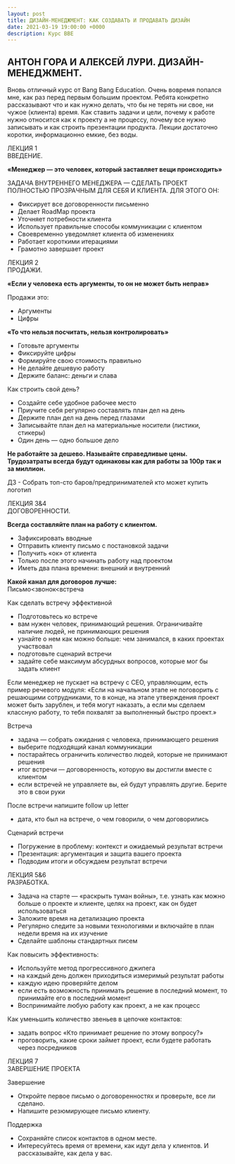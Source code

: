 ```yaml
---
layout: post
title: ДИЗАЙН-МЕНЕДЖМЕНТ: КАК СОЗДАВАТЬ И ПРОДАВАТЬ ДИЗАЙН 
date: 2021-03-19 19:00:00 +0000
description: Курс BBE
---
```


## <span class="mark">АНТОН ГОРА И АЛЕКСЕЙ ЛУРИ. ДИЗАЙН-МЕНЕДЖМЕНТ.</span>

Вновь отличный курс от Bang Bang Education. Очень вовремя попался мне, как раз перед первым большим проектом. Ребята конкретно рассказывают что и как нужно делать, что бы не терять ни свое, ни чужое (клиента) время. Как ставить задачи и цели, почему к работе нужно относится как к проекту а не процессу, почему все нужно записывать и как строить презентации продукта. Лекции достаточно коротки, информационно емкие, без воды.

ЛЕКЦИЯ 1  
ВВЕДЕНИЕ.  

**«Менеджер — это человек, который заставляет вещи происходить»**

ЗАДАЧА ВНУТРЕННЕГО МЕНЕДЖЕРА — СДЕЛАТЬ ПРОЕКТ ПОЛНОСТЬЮ ПРОЗРАЧНЫМ ДЛЯ СЕБЯ И КЛИЕНТА. ДЛЯ ЭТОГО ОН:
* Фиксирует все договоренности письменно
* Делает RoadMap проекта
* Уточняет потребности клиента
* Использует правильные способы коммуникации с клиентом
* Своевременно уведомляет клиента об изменениях
* Работает короткими итерациями
* Грамотно завершает проект


ЛЕКЦИЯ 2  
ПРОДАЖИ.  

**«Если у человека есть аргументы, то он не может быть неправ»**

Продажи это:
* Аргументы
* Цифры

**«То что нельзя посчитать, нельзя контролировать»**

* Готовьте аргументы
* Фиксируйте цифры
* Формируйте свою стоимость правильно
* Не делайте дешевую работу
* Держите баланс: деньги и слава

Как строить свой день?
* Создайте себе удобное рабочее место
* Приучите себя регулярно составлять план дел на день
* Держите план дел на день перед глазами
* Записывайте план дел на материальные носители (листики, стикеры)
* Один день — одно большое дело

**Не работайте за дешево. Называйте справедливые цены. Трудозатраты всегда будут одинаковы как для работы за 100р так и за миллион.**

ДЗ - Собрать топ-сто баров/предпринимателей кто может купить логотип


ЛЕКЦИЯ 3&4  
ДОГОВОРЕННОСТИ.   


**Всегда составляйте план на работу с клиентом.**

* Зафиксировать вводные
* Отправить клиенту письмо с постановкой задачи
* Получить «ок» от клиента
* Только после этого начинать работу над проектом
* Иметь два плана времени: внешний и внутренний

**Какой канал для договоров лучше:**  
Письмо<звонок<встреча

Как сделать встречу эффективной
* Подготовьтесь ко встрече
* вам нужен человек, принимающий решения. Ограничивайте наличие людей, не принимающих решения
* узнайте о нем как можно больше: чем занимался, в каких проектах участвовал
* подготовьте сценарий встречи
* задайте себе максимум абсурдных вопросов, которые мог бы задать клиент

Если менеджер не пускает на встречу с СЕО, управляющим, есть пример речевого модуля:
«Если на начальном этапе не поговорить с решающими сотрудниками, то в конце, на этапе утверждения проект может быть зарублен, и тебя могут наказать, а если мы сделаем классную работу, то тебя похвалят за выполненный быстро проект.»

Встреча
* задача — собрать ожидания с человека, принимающего решения
* выберите подходящий канал коммуникации
* постарайтесь ограничить количество людей, которые не принимают решения
* итог встречи — договоренность, которую вы достигли вместе с клиентом
* если встречей не управляете вы, ей будут управлять другие. Берите это в свои руки

После встречи напишите follow up letter
* дата, кто был на встрече, о чем говорили, о чем договорились

Сценарий встречи
* Погружение в проблему: контекст и ожидаемый результат встречи
* Презентация: аргументация и защита вашего проекта
* Подводим итоги и обсуждаем результат встречи


ЛЕКЦИЯ 5&6  
РАЗРАБОТКА.   

* Задача на старте — «раскрыть туман войны», т.е. узнать как можно больше о проекте и клиенте, целях на проект, как он будет использоваться 
* Заложите время на детализацию проекта
* Регулярно следите за новыми технологиями и включайте в план недели время на их изучение
* Сделайте шаблоны стандартных писем

Как повысить эффективность:
* Используйте метод прогрессивного джипега
* на каждый день должен приходиться измеримый результат работы
* каждую идею проверяйте делом
* если есть возможность принимать решение в последний момент, то принимайте его в последний момент
* Воспринимайте любую работу как проект, а не как процесс

Как уменьшить количество звеньев в цепочке контактов:
* задать вопрос «Кто принимает решение по этому вопросу?»
* проговорить, какие сроки займет проект, если будете работать через посредников


ЛЕКЦИЯ 7  
ЗАВЕРШЕНИЕ ПРОЕКТА  

Завершение
* Откройте первое письмо о договоренностях и проверьте, все ли сделано.
* Напишите резюмирующее письмо клиенту.

Поддержка
* Сохраняйте список контактов в одном месте.
* Интересуйтесь время от времени, как идут дела у клиентов. И рассказывайте, как дела у вас.

